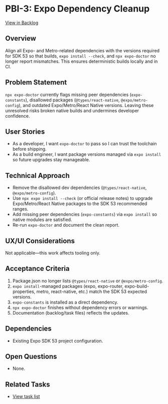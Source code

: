 # PBI-3: Expo Dependency Cleanup

[View in Backlog](../backlog.md#user-content-3)

## Overview
Align all Expo- and Metro-related dependencies with the versions required for SDK 53 so that builds, `expo install --check`, and `npx expo-doctor` no longer report mismatches. This ensures deterministic builds locally and in CI.

## Problem Statement
`npx expo-doctor` currently flags missing peer dependencies (`expo-constants`), disallowed packages (`@types/react-native`, `@expo/metro-config`), and outdated Expo/Metro/React Native versions. Leaving these unresolved risks broken native builds and undermines developer confidence.

## User Stories
- As a developer, I want `expo-doctor` to pass so I can trust the toolchain before shipping.
- As a build engineer, I want package versions managed via `expo install` so future upgrades stay manageable.

## Technical Approach
- Remove the disallowed dev dependencies (`@types/react-native`, `@expo/metro-config`).
- Use `npx expo install --check` (or official release notes) to upgrade Expo/Metro/React Native packages to the SDK 53 recommended ranges.
- Add missing peer dependencies (`expo-constants`) via `expo install` so native modules are satisfied.
- Re-run `expo-doctor` and document the clean report.

## UX/UI Considerations
Not applicable—this work affects tooling only.

## Acceptance Criteria
1. Package.json no longer lists `@types/react-native` or `@expo/metro-config`.
2. `expo install`-managed packages (expo, expo-router, expo-build-properties, metro, react-native, etc.) match the SDK 53 expected versions.
3. `expo-constants` is installed as a direct dependency.
4. `npx expo-doctor` finishes without dependency errors or warnings.
5. Documentation (backlog/task files) reflects the updates.

## Dependencies
- Existing Expo SDK 53 project configuration.

## Open Questions
- None.

## Related Tasks
- [View task list](./tasks.md)
